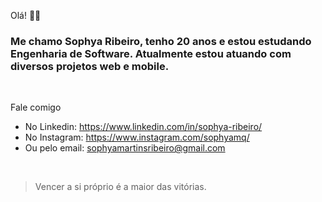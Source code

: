 Olá! 👋😄
### Me chamo **Sophya Ribeiro**, tenho 20 anos e estou estudando Engenharia de Software. Atualmente estou atuando com diversos projetos web e mobile.

<br>
 
Fale comigo

- No Linkedin: https://www.linkedin.com/in/sophya-ribeiro/
- No Instagram: https://www.instagram.com/sophyamq/
- Ou pelo email: sophyamartinsribeiro@gmail.com
<br>

> Vencer a si próprio é a maior das vitórias. 
